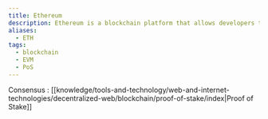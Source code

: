 ```yaml
---
title: Ethereum
description: Ethereum is a blockchain platform that allows developers to build and deploy decentralized applications.
aliases:
  - ETH
tags:
  - blockchain
  - EVM
  - PoS
---
```


Consensus :  [[knowledge/tools-and-technology/web-and-internet-technologies/decentralized-web/blockchain/proof-of-stake/index|Proof of Stake]]
